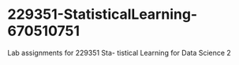 # 229351-StatisticalLearning-670510751
Lab assignments for 229351 Sta- tistical Learning for Data Science 2

